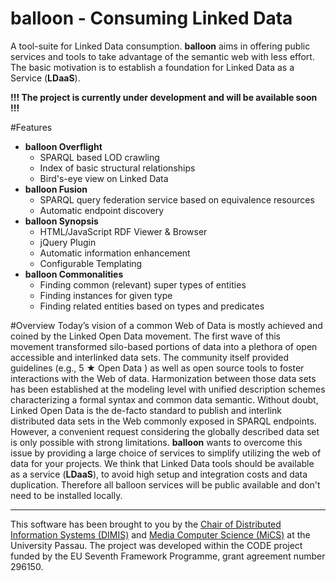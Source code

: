 **balloon** - Consuming Linked Data
=======
A tool-suite for Linked Data consumption. **balloon** aims in offering public services and tools to take advantage of the semantic web with less effort.
The basic motivation is to establish a foundation for Linked Data as a Service (**LDaaS**). 

**!!! The project is currently under development and will be available soon !!!**

#Features
- **balloon Overflight**
	-	SPARQL based LOD crawling
	-	Index of basic structural relationships
	- Bird's-eye view on Linked Data
- **balloon Fusion** 
	- SPARQL query federation service based on equivalence resources
	- Automatic endpoint discovery
- **balloon Synopsis**
	- HTML/JavaScript RDF Viewer & Browser
	- jQuery Plugin 
	-	Automatic information enhancement
	-	Configurable Templating
-	**balloon Commonalities**
	-	Finding common (relevant) super types of entities
	-	Finding instances for given type
	-	Finding related entities based on types and predicates

#Overview
Today’s vision of a common Web of Data is mostly achieved and coined by the Linked Open Data movement. The first wave of this movement transformed silo-based portions of data into a plethora of open accessible and interlinked data sets. The community itself provided guidelines (e.g., 5 ★ Open Data ) as well as open source tools to foster interactions with the Web of data. Harmonization between those data sets has been established at the modeling level with unified description schemes characterizing a formal syntax and common data semantic. Without doubt, Linked Open Data is the de-facto standard to publish and interlink distributed data sets in the Web commonly exposed in SPARQL endpoints. However, a convenient request considering the globally described data set is only possible with strong limitations. **balloon** wants to overcome this issue by providing a large choice of services to simplify utilizing the web of data for your projects. We think that Linked Data tools should be available as a service (**LDaaS**), to avoid high setup and integration costs and data duplication. Therefore all balloon services will be public available and don't need to be installed locally.

---------------------------------------
This software has been brought to you by the [Chair of Distributed Information Systems (DIMIS)](dimis.fim.uni-passau.de) and [Media Computer Science (MiCS)](http://mics.fim.uni-passau.de/) at the University Passau. The project was developed within the CODE project funded by the EU Seventh Framework Programme, grant agreement number 296150.
